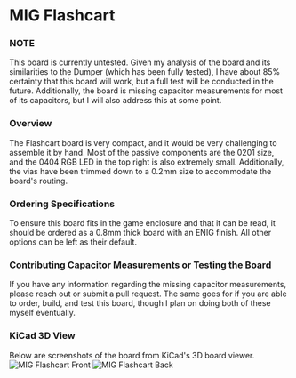 # MIG Flashcart

### NOTE
This board is currently untested. Given my analysis of the board and its similarities to the Dumper (which has been fully tested), I have about 85% certainty that this board will work, but a full test will be conducted in the future. Additionally, the board is missing capacitor measurements for most of its capacitors, but I will also address this at some point.

### Overview
The Flashcart board is very compact, and it would be very challenging to assemble it by hand. Most of the passive components are the 0201 size, and the 0404 RGB LED in the top right is also extremely small. Additionally, the vias have been trimmed down to a 0.2mm size to accommodate the board's routing.

### Ordering Specifications
To ensure this board fits in the game enclosure and that it can be read, it should be ordered as a 0.8mm thick board with an ENIG finish. All other options can be left as their default.

### Contributing Capacitor Measurements or Testing the Board
If you have any information regarding the missing capacitor measurements, please reach out or submit a pull request. The same goes for if you are able to order, build, and test this board, though I plan on doing both of these myself eventually.

### KiCad 3D View
Below are screenshots of the board from KiCad's 3D board viewer.
![MIG Flashcart Front](https://github.com/user-attachments/assets/9f9bb1ca-cb5c-4c75-ba32-1f52b48dc7af)
![MIG Flashcart Back](https://github.com/user-attachments/assets/d0ebdf5c-d41c-4a46-bc0e-41f029f775b7)